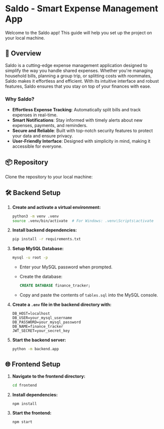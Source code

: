  # Saldo - Smart Expense Management App

Welcome to the Saldo app! This guide will help you set up the project on your local machine.

## 🌟 Overview

Saldo is a cutting-edge expense management application designed to simplify the way you handle shared expenses. Whether you're managing household bills, planning a group trip, or splitting costs with roommates, Saldo makes it effortless and efficient. With its intuitive interface and robust features, Saldo ensures that you stay on top of your finances with ease.

### Why Saldo?

- **Effortless Expense Tracking**: Automatically split bills and track expenses in real-time.
- **Smart Notifications**: Stay informed with timely alerts about new expenses, payments, and reminders.
- **Secure and Reliable**: Built with top-notch security features to protect your data and ensure privacy.
- **User-Friendly Interface**: Designed with simplicity in mind, making it accessible for everyone.

## 📦 Repository

Clone the repository to your local machine:


## 🛠 Backend Setup

1. **Create and activate a virtual environment:**

   ```bash
   python3 -m venv .venv
   source .venv/bin/activate  # For Windows: .venv\Scripts\activate
   ```

2. **Install backend dependencies:**

   ```bash
   pip install -r requirements.txt
   ```

3. **Setup MySQL Database:**

   ```bash
   mysql -u root -p
   ```

   - Enter your MySQL password when prompted.
   - Create the database:

     ```sql
     CREATE DATABASE finance_tracker;
     ```

   - Copy and paste the contents of `tables.sql` into the MySQL console.

4. **Create a `.env` file in the backend directory with:**

   ```plaintext
   DB_HOST=localhost
   DB_USER=your_mysql_username
   DB_PASSWORD=your_mysql_password
   DB_NAME=finance_tracker
   JWT_SECRET=your_secret_key
   ```

5. **Start the backend server:**

   ```bash
   python -m backend.app
   ```

## 🌐 Frontend Setup

1. **Navigate to the frontend directory:**

   ```bash
   cd frontend
   ```

2. **Install dependencies:**

   ```bash
   npm install
   ```

3. **Start the frontend:**

   ```bash
   npm start
   ```
